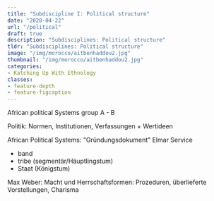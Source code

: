 ```yaml
---
title: "Subdiscipline I: Political structure"
date: "2020-04-22"
url: "/political"
draft: true
description: "Subdisciplines: Political structure"
tldr: "Subdisciplines: Political structure"
image: "/img/morocco/aitbenhaddou2.jpg"
thumbnail: "/img/morocco/aitbenhaddou2.jpg"
categories:
- Katching Up With Ethnology
classes: 
- feature-depth
- feature-figcaption
---
```



<!--more-->

African political Systems
group A - B




Politik: Normen, Institutionen, Verfassungen + Wertideen

African Political Systems: "Gründungsdokument"
Elmar Service
- band
- tribe (segmentär/Häuptlingstum)
- Staat (Königstum)

Max Weber: Macht und Herrschaftsformen: Prozeduren, überlieferte Vorstellungen, Charisma